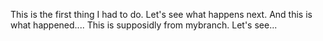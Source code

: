 This is the first thing I had to do. Let's see what happens next. And this is what happened.... This is supposidly from mybranch. Let's see...
